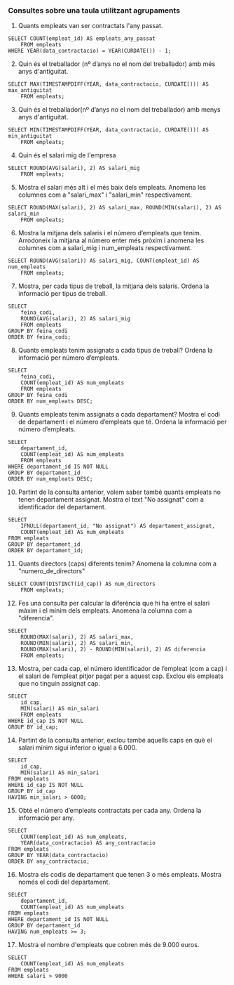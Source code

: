 ### Consultes sobre una taula utilitzant agrupaments

1. Quants empleats van ser contractats l'any passat.
```mysql
SELECT COUNT(empleat_id) AS empleats_any_passat  
	FROM empleats  
WHERE YEAR(data_contractacio) = YEAR(CURDATE()) - 1;
```   
   
2. Quin és el treballador (nº d’anys no el nom del treballador) amb més anys d'antiguitat.
```mysql
SELECT MAX(TIMESTAMPDIFF(YEAR, data_contractacio, CURDATE())) AS max_antiguitat
	FROM empleats;
```   
   
3. Quin és el treballador(nº d’anys no el nom del treballador) amb menys anys d'antiguitat.
```mysql
SELECT MIN(TIMESTAMPDIFF(YEAR, data_contractacio, CURDATE())) AS min_antiguitat
	FROM empleats;
```   
   
4. Quin és el salari mig de l'empresa
```mysql
SELECT ROUND(AVG(salari), 2) AS salari_mig
	FROM empleats;
```   
   
5. Mostra el salari més alt i el més baix dels empleats. Anomena les columnes com a "salari_max" i "salari_min" respectivament.
```mysql
SELECT ROUND(MAX(salari), 2) AS salari_max, ROUND(MIN(salari), 2) AS salari_min
	FROM empleats;
```   
   
6. Mostra la mitjana dels salaris i el número d’empleats que tenim. Arrodoneix la mitjana al número enter més pròxim i anomena les columnes com a salari_mig i num_empleats respectivament.
```mysql
SELECT ROUND(AVG(salari)) AS salari_mig, COUNT(empleat_id) AS num_empleats
	FROM empleats;
```   
   
7. Mostra, per cada tipus de treball, la mitjana dels salaris. Ordena la informació per tipus de treball.
```mysql
SELECT 
	feina_codi,
	ROUND(AVG(salari), 2) AS salari_mig
	FROM empleats
GROUP BY feina_codi
ORDER BY feina_codi;
```   
   
8. Quants empleats tenim assignats a cada tipus de treball? Ordena la informació per número d’empleats.
```mysql
SELECT 
	feina_codi,
    COUNT(empleat_id) AS num_empleats
    FROM empleats
GROUP BY feina_codi
ORDER BY num_empleats DESC;
```   
   
9. Quants empleats tenim assignats a cada departament? Mostra el  codi de departament i el número d’empleats que té. Ordena la informació per número d’empleats.
```mysql
SELECT 
	departament_id,
    COUNT(empleat_id) AS num_empleats
    FROM empleats
WHERE departament_id IS NOT NULL
GROUP BY departament_id
ORDER BY num_empleats DESC;
```   
   
10. Partint de la consulta anterior, volem saber també quants empleats no tenen departament assignat. Mostra el text "No assignat" com a identificador del departament.
```mysql
SELECT
	IFNULL(departament_id, "No assignat") AS departament_assignat,
    COUNT(empleat_id) AS num_empleats
FROM empleats
GROUP BY departament_id
ORDER BY departament_id;
```   

11. Quants directors (caps) diferents tenim? Anomena la columna com a "numero_de_directors"
```mysql
SELECT COUNT(DISTINCT(id_cap)) AS num_directors
	FROM empleats;
```      

12. Fes una consulta per calcular la diferència que hi ha entre el salari màxim i el mínim dels empleats. Anomena la columna com a "diferencia".
```mysql
SELECT 
	ROUND(MAX(salari), 2) AS salari_max, 
	ROUND(MIN(salari), 2) AS salari_min, 
    ROUND(MAX(salari), 2) - ROUND(MIN(salari), 2) AS diferencia
    FROM empleats;
```      

13. Mostra, per cada cap, el número identificador de l’empleat (com a cap) i el salari de l’empleat pitjor pagat per a aquest cap. Exclou els empleats  que no tinguin assignat cap.  
```mysql
SELECT 
	id_cap,
	MIN(salari) AS min_salari
	FROM empleats
WHERE id_cap IS NOT NULL
GROUP BY id_cap;
```      

14. Partint de la consulta anterior, exclou també aquells caps en què el salari mínim sigui inferior o igual a 6.000.
```mysql
SELECT 
	id_cap,
	MIN(salari) AS min_salari
FROM empleats
WHERE id_cap IS NOT NULL
GROUP BY id_cap
HAVING min_salari > 6000;
```         

15. Obté el número d’empleats contractats per cada any. Ordena la informació per any.
```mysql
SELECT 
	COUNT(empleat_id) AS num_empleats,
    YEAR(data_contractacio) AS any_contractacio
FROM empleats
GROUP BY YEAR(data_contractacio)
ORDER BY any_contractacio;
```         

16. Mostra els codis de departament que tenen 3 o més empleats. Mostra només el codi del departament.
```mysql
SELECT 
	departament_id,
	COUNT(empleat_id) AS num_empleats
FROM empleats
WHERE departament_id IS NOT NULL
GROUP BY departament_id 
HAVING num_empleats >= 3;
```         

17. Mostra el nombre d'empleats que cobren més de 9.000 euros.
```mysql
SELECT
	COUNT(empleat_id) AS num_empleats
FROM empleats
WHERE salari > 9000
```         
